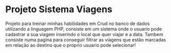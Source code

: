 # Projeto Sistema Viagens

Projeto para treinar minhas habilidades em Crud no banco de dados utilizando a linguagem PHP, consiste em um sistema onde o usuario pode cadastrar a sua viagem inserindo o local que quer viajar e a data.
Tambem consiste numa pagina para conseguir filtrar as viagens que estão marcadas em relação ao destino que o proprio usuario pode selecionar!

